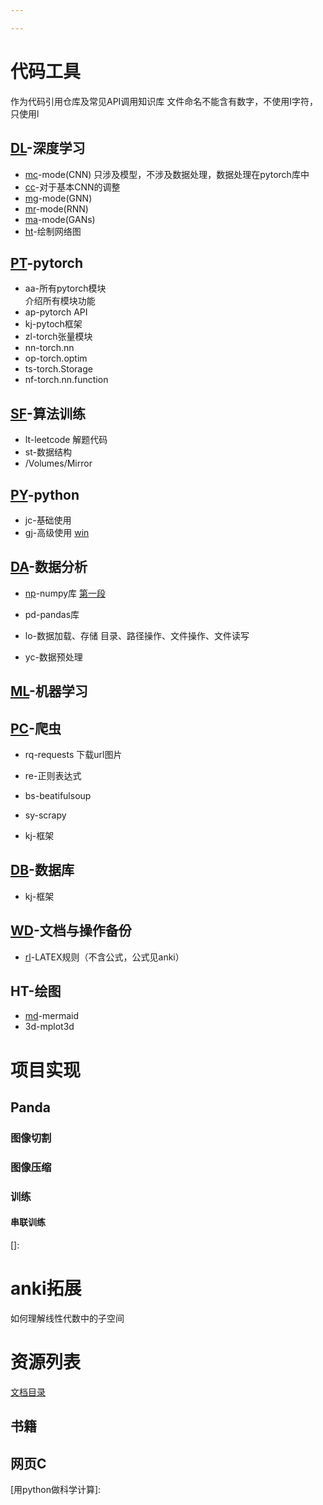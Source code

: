 ```yaml
---

---
```


<script src="ut.js" type="text/javascript"></script>

# 代码工具

作为代码引用仓库及常见API调用知识库
文件命名不能含有数字，不使用I字符，只使用l

## [DL](.//toolbox/DL)-深度学习

- [mc](.//toolbox/DL/mc.md)-mode(CNN)
  只涉及模型，不涉及数据处理，数据处理在pytorch库中
- [cc](.//toolbox/DL/cc.md)-对于基本CNN的调整
- [mg](.//toolbox/DL/mg.md)-mode(GNN)
- [mr](.//toolbox/DL/mr.md)-mode(RNN)
- [ma](.//toolbox/DL/ma.md)-mode(GANs)
- [ht](.//toolbox/DL/ht.md)-绘制网络图

## [PT](.//toolbox/PT)-pytorch

- aa-所有pytorch模块   
  介绍所有模块功能
- ap-pytorch API
- kj-pytoch框架
- zl-torch张量模块
- nn-torch.nn
- op-torch.optim
- ts-torch.Storage
- nf-torch.nn.function

## [SF](.//toolbox/SF)-算法训练

- lt-leetcode
  解题代码
- st-数据结构
- /Volumes/Mirror

## [PY](.//toolbox/PY)-python

- jc-基础使用
- [gj](.//toolbox/PY/gj.md)-高级使用
  [win](.//toolbox/PY/gj.md)

## [DA](.//toolbox/DA)-数据分析

- [np](.//toolbox/DA/np.md)-numpy库
  [第一段][1]
- pd-pandas库
- lo-数据加载、存储
  目录、路径操作、文件操作、文件读写

- yc-数据预处理

## [ML](.//toolbox/ML)-机器学习

## [PC](.//toolbox/PC)-爬虫

- rq-requests
  下载url图片
- re-正则表达式
- bs-beatifulsoup
- sy-scrapy

- kj-框架

## [DB](.//toolbox/DB)-数据库

- kj-框架

## [WD](.//toolbox/WD)-文档与操作备份

- [rl](.//toolbox/wd/rl.md)-LATEX规则（不含公式，公式见anki）

## HT-绘图

- [md](.//toolbox/wd/md.md)-mermaid
- 3d-mplot3d

# 项目实现

## Panda

### 图像切割

### 图像压缩

### 训练

#### 串联训练

[]: 



# anki拓展

如何理解线性代数中的子空间

# 资源列表

[文档目录](../../../Document/)

## 书籍

[1]:../../../Document/Coding/python&数据分析/用Python做科学计算-中文版.pdf



## 网页C

[2]: https://zh.wikipedia.org/wiki/Help:%E6%95%B0%E5%AD%A6%E5%85%AC%E5%BC%8
[用python做科学计算]: 